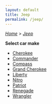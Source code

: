 ```yaml
---
layout: default
title: Jeep
permalink: /jeep/
---
```

[*Home*](/) > [*Jeep*](/jeep/)

**Select car make**

- [Cherokee](/jeep/cherokee/)
- [Commander](/jeep/commander/)
- [Compass](/jeep/compass/)
- [Grand Cherokee](/jeep/grand-cherokee/)
- [Liberty](/jeep/liberty/)
- [Nitro](/jeep/nitro/)
- [Patriot](/jeep/patriot/)
- [Renegade](/jeep/renegade/)
- [Wrangler](/jeep/wrangler/)
